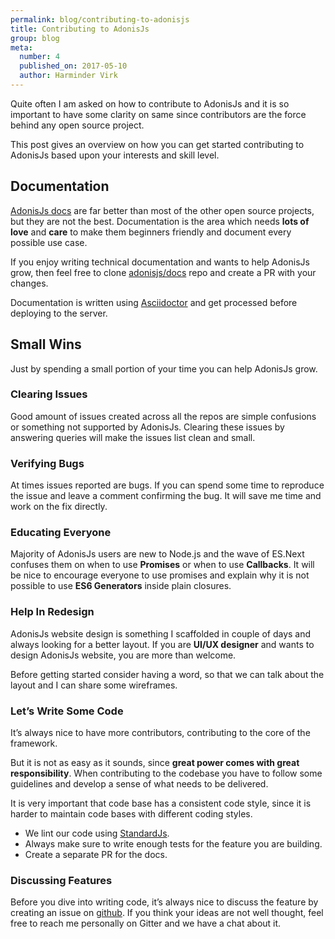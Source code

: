 ```yaml
---
permalink: blog/contributing-to-adonisjs
title: Contributing to AdonisJs
group: blog
meta:
  number: 4
  published_on: 2017-05-10
  author: Harminder Virk
---
```


Quite often I am asked on how to contribute to AdonisJs and it is so important to have some clarity on same since contributors are the force behind any open source project.

This post gives an overview on how you can get started contributing to AdonisJs based upon your interests and skill level.

## Documentation

[AdonisJs docs](https://adonisjs.com/docs) are far better than most of the other open source projects, but they are not the best. Documentation is the area which needs **lots of love** and **care** to make them beginners friendly and document every possible use case.

If you enjoy writing technical documentation and wants to help AdonisJs grow, then feel free to clone [adonisjs/docs](https://github.com/adonisjs/docs) repo and create a PR with your changes.

Documentation is written using [Asciidoctor](http://asciidoctor.org/) and get processed before deploying to the server.

## Small Wins

Just by spending a small portion of your time you can help AdonisJs grow.

### Clearing Issues

Good amount of issues created across all the repos are simple confusions or something not supported by AdonisJs. Clearing these issues by answering queries will make the issues list clean and small.

### Verifying Bugs

At times issues reported are bugs. If you can spend some time to reproduce the issue and leave a comment confirming the bug. It will save me time and work on the fix directly.

### Educating Everyone

Majority of AdonisJs users are new to Node.js and the wave of ES.Next confuses them on when to use **Promises** or when to use **Callbacks**. It will be nice to encourage everyone to use promises and explain why it is not possible to use **ES6 Generators** inside plain closures.

### Help In Redesign

AdonisJs website design is something I scaffolded in couple of days and always looking for a better layout. If you are **UI/UX designer** and wants to design AdonisJs website, you are more than welcome.

Before getting started consider having a word, so that we can talk about the layout and I can share some wireframes.

### Let’s Write Some Code

It’s always nice to have more contributors, contributing to the core of the framework.

But it is not as easy as it sounds, since **great power comes with great responsibility**. When contributing to the codebase you have to follow some guidelines and develop a sense of what needs to be delivered.

It is very important that code base has a consistent code style, since it is harder to maintain code bases with different coding styles.

- We lint our code using [StandardJs](https://standardjs.com/).
- Always make sure to write enough tests for the feature you are building.
- Create a separate PR for the docs.

### Discussing Features

Before you dive into writing code, it’s always nice to discuss the feature by creating an issue on [github](https://github.com/adonisjs/discussion/issues). If you think your ideas are not well thought, feel free to reach me personally on Gitter and we have a chat about it.
